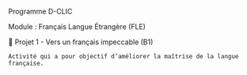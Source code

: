     
    
Programme D-CLIC

Module : Français Langue Étrangère (FLE)

🔹 Projet 1 - Vers un français impeccable (B1)


    Activité qui a pour objectif d’améliorer la maîtrise de la langue française.
